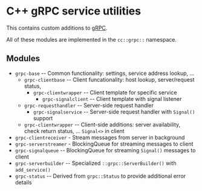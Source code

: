 C++ gRPC service utilities
==========================

This contains custom additions to [gRPC](https://grpc.io/).

All of these modules are implemented in the `cc::grpc::` namespace.

Modules
-------
 * `grpc-base` -- Common functionality: settings, service address lookup, ...
   * `grpc-clientbase` -- Client funcationality: host lookup, server/request status, 
      * `grpc-clientwrapper` -- Client template for specific service
        * `grpc-signalclient` -- Client template with signal listener
   * `grpc-requesthandler` -- Server-side request handler
      * `grpc-signalservice` -- Server-side request handler with `Signal()` support
   * `grpc-clientwrapper` -- Client-side additions: server availability, check return status, ...
`Signal<>` in client
 * `grpc-clientreceiver` - Stream messages from server in background
 * `grpc-serverstreamer` - BlockingQueue for streaming messages to client
 * `grpc-signalqueue` -- BlockingQueue for streaming `Signal()` messages to client
 * `grpc-serverbuilder` -- Specialized `::grpc::ServerBuilder()` with `add_service()` 
 * `grpc-status` -- Derived from `grpc::Status` to provide additional error details
